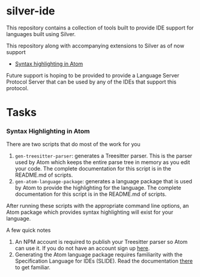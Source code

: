 # silver-ide
This repository contains a collection of tools built to provide IDE support for languages built using Silver.

This repository along with accompanying extensions to Silver as of now support
  - [Syntax highlighting in Atom](#syntax-highlighting-in-atom)

Future support is hoping to be provided to provide a Language Server Protocol Server that can be used by any of the IDEs that support this protocol.

# Tasks

### Syntax Highlighting in Atom
There are two scripts that do most of the work for you
1. `gen-treesitter-parser`: generates a Treesitter parser. This is the parser used by Atom which keeps the entire parse tree in memory as you edit your code. The complete documentation for this script is in the README.md of scripts.
2. `gen-atom-language-package`: generates a language package that is used by Atom to provide the highlighting for the language. The complete documentation for this script is in the README.md of scripts.

After running these scripts with the appropriate command line options, an Atom package which provides syntax highlighting will exist for your language.

A few quick notes
1. An NPM account is required to publish your Treesitter parser so Atom can use it. If you do not have an account sign up [here](https://www.npmjs.com/signup).
2. Generating the Atom language package requires familiarity with the Specification Language for IDEs (SLIDE). Read the documentation [there](slide) to get familiar.

